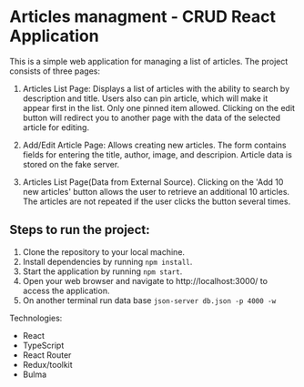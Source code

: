 # Articles managment - CRUD React Application

This is a simple web application for managing a list of articles. The project consists of three pages:

1. Articles List Page: Displays a list of articles with the ability to search by description and title. Users also can pin article, which will make it appear first in the list. Only one pinned item allowed. Clicking on the edit button will redirect you to another page with the data of the selected article for editing.

2. Add/Edit Article Page: Allows creating new articles. The form contains fields for entering the title, author, image, and descripion. Article data is stored on the fake server.

3. Articles List Page(Data from External Source). Clicking on the 'Add 10 new articles' button allows the user to retrieve an additional 10 articles. The articles are not repeated if the user clicks the button several times.

## Steps to run the project:

1. Clone the repository to your local machine.
2. Install dependencies by running `npm install`.
3. Start the application by running `npm start`.
4. Open your web browser and navigate to http://localhost:3000/ to access the application.
5. On another terminal run data base `json-server db.json -p 4000 -w`

Technologies:
 - React
 - TypeScript
 - React Router
 - Redux/toolkit
 - Bulma


